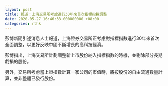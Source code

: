 ```yaml
---
layout: post
title: 報道：上海交易所考慮進行30年來首次指標指數調整
date: 2020-05-27 16:46:33.000000000 +08:00
categories: rthk
---
```


彭博新聞引述消息人士報道，上海證券交易所正考慮對指標指數進行30年來首次全面調整，以更好反映中國不斷增長的高科技經濟。

彭博指出，上海交易所計劃調整新上市股份納入指標指數的時機，並剔除部分長期虧損的股份。

另外，交易所考慮當上證指數計算一家公司的市值時，將按股份的自由流通數量計算，並非整體已發行股份。
